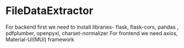 # FileDataExtractor

For backend first we need to install libraries- flask, flask-cors, pandas ,  pdfplumber, openpyxl, charset-normalizer
For frontend we need axios, Material-UI(MUI) framework 

